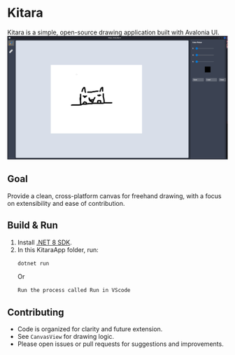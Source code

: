 # Kitara

Kitara is a simple, open-source drawing application built with Avalonia UI.
![Preview](/Resorces/Preview.png)

## Goal

Provide a clean, cross-platform canvas for freehand drawing, with a focus on extensibility and ease of contribution.

## Build & Run

1. Install [.NET 8 SDK](https://dotnet.microsoft.com/download).
2. In this KitaraApp folder, run:
   ```sh
   dotnet run
   ```
   Or
   ```sh
   Run the process called Run in VScode
   ```

## Contributing

- Code is organized for clarity and future extension.
- See `CanvasView` for drawing logic.
- Please open issues or pull requests for suggestions and improvements.
